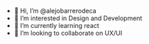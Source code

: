 - 👋 Hi, I’m @alejobarrerodeca
- 👀 I’m interested in Design and Development
- 🌱 I’m currently learning react 
- 💞️ I’m looking to collaborate on UX/UI 

<!---
alejobarrerodeca/alejobarrerodeca is a ✨ special ✨ repository because its `README.md` (this file) appears on your GitHub profile.
You can click the Preview link to take a look at your changes.
--->
